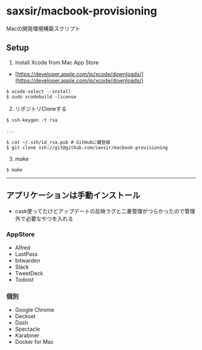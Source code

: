 saxsir/macbook-provisioning
===

Macの開発環境構築スクリプト

## Setup


1. Install Xcode from Mac App Store
  - [https://developer.apple.com/jp/xcode/downloads/](https://developer.apple.com/jp/xcode/downloads/)

```
$ xcode-select --install
$ sudo xcodebuild -license
```

2. リポジトリCloneする

```
$ ssh-keygen -t rsa

...

$ cat ~/.ssh/id_rsa.pub # GitHubに鍵登録
$ git clone ssh://git@github.com/saxsir/macbook-provisioning
```

3. make

```
$ make
```

---
## アプリケーションは手動インストール

* cask使ってたけどアップデートの反映ラグと二重管理がつらかったので管理外で必要なやつを入れる

### AppStore
- Alfred
- LastPass
- bitwarden
- Slack
- TweetDeck
- Todoist

### 個別
- Google Chrome
- Deckset
- Dash
- Spectacle
- Karabiner
- Docker for Mac
